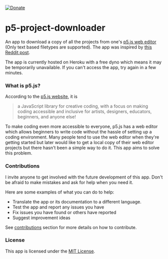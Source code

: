 [![Donate](https://img.shields.io/badge/Donate-PayPal-green.svg)](paypal.me/jnsjknn)

# p5-project-downloader

An app to download a copy of all the projects from one's [p5.js web editor](https://editor.p5js.org) (Only text based filetypes are supported). The app was inspired by [this Reddit post](https://www.reddit.com/r/p5js/comments/kew2gc).

The app is currently hosted on Heroku with a free dyno which means it may be temporarily unavailable. If you can't access the app, try again in a few minutes.

### What is p5.js?

According to the [p5.js website](https://p5js.org/), it is

> a JavaScript library for creative coding, with a focus on making coding accessible and inclusive for artists, designers, educators, beginners, and anyone else!

To make coding even more accessible to everyone, p5.js has a web editor which allows beginners to write code without the hassle of setting up a coding environment. Many people tend to use the web editor when they're getting started but later would like to get a local copy of their web editor projects but there hasn't been a simple way to do it. This app aims to solve this problem.

### Contributions

I invite anyone to get involved with the future development of this app. Don't be afraid to make mistakes and ask for help when you need it.

Here are some examples of what you can do to help:

- Translate the app or its documentation to a different language.
- Test the app and report any issues you have
- Fix issues you have found or others have reported
- Suggest improvement ideas

See [contributions](CONTRIBUTING.md) section for more details on how to contribute.

### License

This app is licensed under the [MIT License](LICENSE.md).
